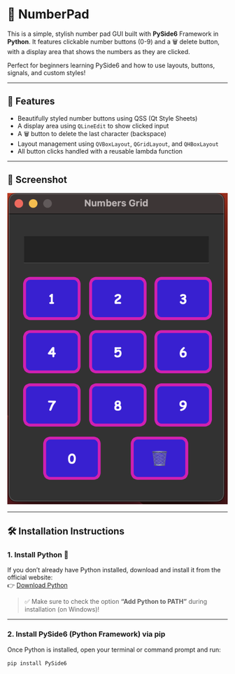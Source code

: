 # 🔢 NumberPad

This is a simple, stylish number pad GUI built with **PySide6** Framework in **Python**. It features clickable number buttons (0-9) and a 🗑️ delete button, with a display area that shows the numbers as they are clicked.

Perfect for beginners learning PySide6 and how to use layouts, buttons, signals, and custom styles!

---

## 🎯 Features

- Beautifully styled number buttons using QSS (Qt Style Sheets)
- A display area using `QLineEdit` to show clicked input
- A 🗑️ button to delete the last character (backspace)
- Layout management using `QVBoxLayout`, `QGridLayout`, and `QHBoxLayout`
- All button clicks handled with a reusable lambda function

---

## 📸 Screenshot

![NumberPad GUI](number_grid_app_picture2.png)

---

## 🛠️ Installation Instructions

### 1. Install Python 🐍  
If you don’t already have Python installed, download and install it from the official website:  
👉 [Download Python](https://www.python.org/downloads/)

> ✅ Make sure to check the option **“Add Python to PATH”** during installation (on Windows)!

---

### 2. Install PySide6 (Python Framework) via pip

Once Python is installed, open your terminal or command prompt and run:

```bash
pip install PySide6
